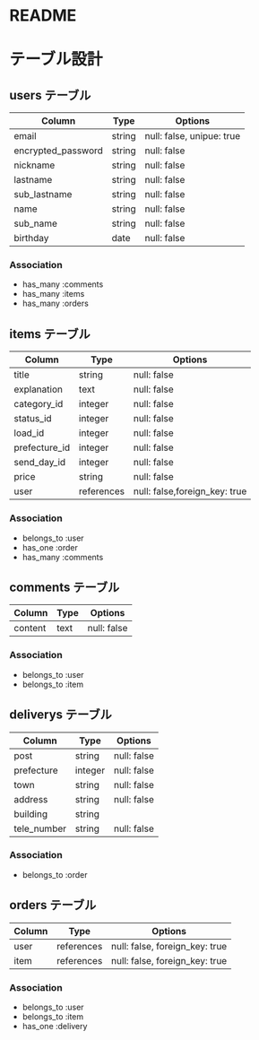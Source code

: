 # README

# テーブル設計

## users テーブル

| Column             | Type   | Options                  |
| ------------------ | ------ | ------------------------ |
| email              | string | null: false, unipue: true|
| encrypted_password | string | null: false              |
| nickname           | string | null: false              |
| lastname           | string | null: false              |
| sub_lastname       | string | null: false              |
| name               | string | null: false              |
| sub_name           | string | null: false              |
| birthday           | date   | null: false              |

### Association

- has_many   :comments
- has_many   :items
- has_many   :orders

## items テーブル

| Column             | Type       | Options                       |
| ------------------ | ---------- | ----------------------------- |
| title              | string     | null: false                   |
| explanation        | text       | null: false                   |
| category_id        | integer    | null: false                   |
| status_id          | integer    | null: false                   |
| load_id            | integer    | null: false                   |
| prefecture_id      | integer    | null: false                   |
| send_day_id        | integer    | null: false                   |
| price              | string     | null: false                   
| user               | references | null: false,foreign_key: true |

### Association

- belongs_to :user
- has_one    :order
- has_many   :comments

## comments テーブル

| Column             | Type   | Options     |
| ------------------ | ------ | ----------- |
| content            | text   | null: false |

### Association

- belongs_to :user
- belongs_to :item

## deliverys テーブル

| Column             | Type       | Options                        |
| ------------------ | ---------- | ------------------------------ |
| post               | string     | null: false                    |
| prefecture         | integer    | null: false                    |
| town               | string     | null: false                    | 
| address            | string     | null: false                    |
| building           | string     |                                |
| tele_number        | string     | null: false                    |

### Association 
- belongs_to :order

## orders テーブル

| Column             | Type       | Options                        |
| ------------------ | ---------- | ------------------------------ |
| user               | references | null: false, foreign_key: true |
| item               | references | null: false, foreign_key: true |


### Association 
- belongs_to :user
- belongs_to :item
- has_one    :delivery
  